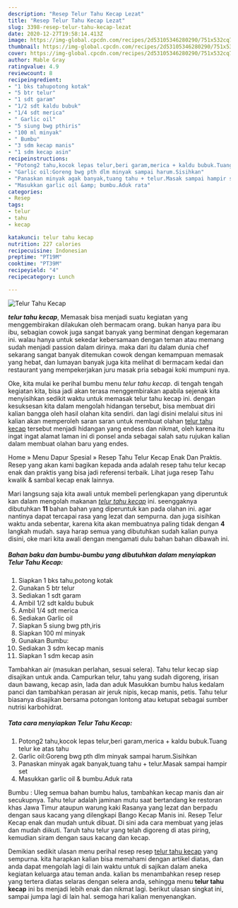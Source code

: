 ```yaml
---
description: "Resep Telur Tahu Kecap Lezat"
title: "Resep Telur Tahu Kecap Lezat"
slug: 3398-resep-telur-tahu-kecap-lezat
date: 2020-12-27T19:58:14.413Z
image: https://img-global.cpcdn.com/recipes/2d53105346280290/751x532cq70/telur-tahu-kecap-foto-resep-utama.jpg
thumbnail: https://img-global.cpcdn.com/recipes/2d53105346280290/751x532cq70/telur-tahu-kecap-foto-resep-utama.jpg
cover: https://img-global.cpcdn.com/recipes/2d53105346280290/751x532cq70/telur-tahu-kecap-foto-resep-utama.jpg
author: Mable Gray
ratingvalue: 4.9
reviewcount: 8
recipeingredient:
- "1 bks tahupotong kotak"
- "5 btr telur"
- "1 sdt garam"
- "1/2 sdt kaldu bubuk"
- "1/4 sdt merica"
- " Garlic oil"
- "5 siung bwg pthiris"
- "100 ml minyak"
- " Bumbu"
- "3 sdm kecap manis"
- "1 sdm kecap asin"
recipeinstructions:
- "Potong2 tahu,kocok lepas telur,beri garam,merica + kaldu bubuk.Tuang telur ke atas tahu"
- "Garlic oil:Goreng bwg pth dlm minyak sampai harum.Sisihkan"
- "Panaskan minyak agak banyak,tuang tahu + telur.Masak sampai hampir set"
- "Masukkan garlic oil &amp; bumbu.Aduk rata"
categories:
- Resep
tags:
- telur
- tahu
- kecap

katakunci: telur tahu kecap 
nutrition: 227 calories
recipecuisine: Indonesian
preptime: "PT19M"
cooktime: "PT39M"
recipeyield: "4"
recipecategory: Lunch

---
```



![Telur Tahu Kecap](https://img-global.cpcdn.com/recipes/2d53105346280290/751x532cq70/telur-tahu-kecap-foto-resep-utama.jpg)

<b><i>telur tahu kecap</i></b>, Memasak bisa menjadi suatu kegiatan yang menggembirakan dilakukan oleh bermacam orang. bukan hanya para ibu ibu, sebagian cowok juga sangat banyak yang berminat dengan kegemaran ini. walau hanya untuk sekedar kebersamaan dengan teman atau memang sudah menjadi passion dalam dirinya. maka dari itu dalam dunia chef sekarang sangat banyak ditemukan cowok dengan kemampuan memasak yang hebat, dan lumayan banyak juga kita melihat di bermacam kedai dan restaurant yang mempekerjakan juru masak pria sebagai koki mumpuni nya.

Oke, kita mulai ke perihal bumbu menu <i>telur tahu kecap</i>. di tengah tengah kegiatan kita, bisa jadi akan terasa menggembirakan apabila sejenak kita menyisihkan sedikit waktu untuk memasak telur tahu kecap ini. dengan kesuksesan kita dalam mengolah hidangan tersebut, bisa membuat diri kalian bangga oleh hasil olahan kita sendiri. dan lagi disini melalui situs ini kalian akan memperoleh saran saran untuk membuat olahan <u>telur tahu kecap</u> tersebut menjadi hidangan yang endess dan nikmat, oleh karena itu ingat ingat alamat laman ini di ponsel anda sebagai salah satu rujukan kalian dalam membuat olahan baru yang endes.

Home » Menu Dapur Spesial » Resep Tahu Telur Kecap Enak Dan Praktis. Resep yang akan kami bagikan kepada anda adalah resep tahu telur kecap enak dan praktis yang bisa jadi referensi terbaik. Lihat juga resep Tahu kwalik &amp; sambal kecap enak lainnya.


Mari langsung saja kita awali untuk membeli perlengkapan yang diperuntuk kan dalam mengolah makanan <u><i>telur tahu kecap</i></u> ini. seenggaknya dibutuhkan <b>11</b> bahan bahan yang diperuntuk kan pada olahan ini. agar nantinya dapat tercapai rasa yang lezat dan sempurna. dan juga sisihkan waktu anda sebentar, karena kita akan membuatnya paling tidak dengan <b>4</b> langkah mudah. saya harap semua yang dibutuhkan sudah kalian punya disini, oke mari kita awali dengan mengamati dulu bahan bahan dibawah ini.

<!--inarticleads1-->

##### Bahan baku dan bumbu-bumbu yang dibutuhkan dalam menyiapkan Telur Tahu Kecap:

1. Siapkan 1 bks tahu,potong kotak
1. Gunakan 5 btr telur
1. Sediakan 1 sdt garam
1. Ambil 1/2 sdt kaldu bubuk
1. Ambil 1/4 sdt merica
1. Sediakan  Garlic oil
1. Siapkan 5 siung bwg pth,iris
1. Siapkan 100 ml minyak
1. Gunakan  Bumbu:
1. Sediakan 3 sdm kecap manis
1. Siapkan 1 sdm kecap asin


Tambahkan air (masukan perlahan, sesuai selera). Tahu telur kecap siap disajikan untuk anda. Campurkan telur, tahu yang sudah digoreng, irisan daun bawang, kecap asin, lada dan aduk Masukkan bumbu halus kedalam panci dan tambahkan perasan air jeruk nipis, kecap manis, petis. Tahu telur biasanya disajikan bersama potongan lontong atau ketupat sebagai sumber nutrisi karbohidrat. 

<!--inarticleads2-->

##### Tata cara menyiapkan Telur Tahu Kecap:

1. Potong2 tahu,kocok lepas telur,beri garam,merica + kaldu bubuk.Tuang telur ke atas tahu
1. Garlic oil:Goreng bwg pth dlm minyak sampai harum.Sisihkan
1. Panaskan minyak agak banyak,tuang tahu + telur.Masak sampai hampir set
1. Masukkan garlic oil &amp; bumbu.Aduk rata


Bumbu : Uleg semua bahan bumbu halus, tambahkan kecap manis dan air secukupnya. Tahu telur adalah jaminan mutu saat bertandang ke restoran khas Jawa Timur ataupun warung kaki Rasanya yang lezat dan berpadu dengan saus kacang yang dilengkapi Bango Kecap Manis ini. Resep Telur Kecap enak dan mudah untuk dibuat. Di sini ada cara membuat yang jelas dan mudah diikuti. Taruh tahu telur yang telah digoreng di atas piring, kemudian siram dengan saus kacang dan kecap. 

Demikian sedikit ulasan menu perihal resep resep <u>telur tahu kecap</u> yang sempurna. kita harapkan kalian bisa memahami dengan artikel diatas, dan anda dapat mengolah lagi di lain waktu untuk di sajikan dalam aneka kegiatan keluarga atau teman anda. kalian bs menambahkan resep resep yang tertera diatas selaras dengan selera anda, sehingga menu <b>telur tahu kecap</b> ini bs menjadi lebih enak dan nikmat lagi. berikut ulasan singkat ini, sampai jumpa lagi di lain hal. semoga hari kalian menyenangkan.
